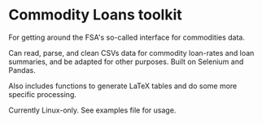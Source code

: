 Commodity Loans toolkit
===

For getting around the FSA's so-called interface for commodities data.

Can read, parse, and clean CSVs data for commodity loan-rates and loan summaries, and be adapted for other purposes. Built on Selenium and Pandas.

Also includes functions to generate LaTeX tables and do some more specific processing.

Currently Linux-only. See examples file for usage.
